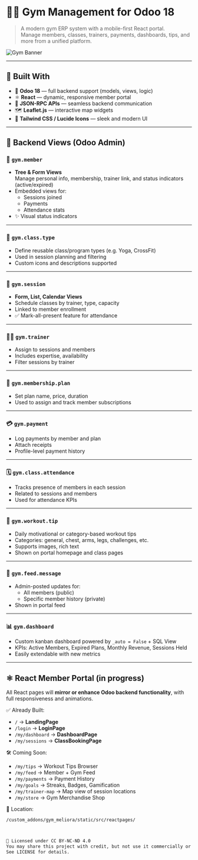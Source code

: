 # 🏋️‍♀️ Gym Management for Odoo 18

> A modern gym ERP system with a mobile-first React portal.  
> Manage members, classes, trainers, payments, dashboards, tips, and more from a unified platform.

![Gym Banner](https://via.placeholder.com/1200x300.png?text=Gym+Meliora+Management+System)

---

## 🔧 Built With

- 🧩 **Odoo 18** — full backend support (models, views, logic)
- ⚛️ **React** — dynamic, responsive member portal
- 🧾 **JSON-RPC APIs** — seamless backend communication
- 🗺️ **Leaflet.js** — interactive map widgets
- 🎨 **Tailwind CSS / Lucide Icons** — sleek and modern UI

---

## 🧱 Backend Views (Odoo Admin)

### 👥 `gym.member`
- **Tree & Form Views**  
  Manage personal info, membership, trainer link, and status indicators (active/expired)
- Embedded views for:
  - Sessions joined
  - Payments
  - Attendance stats
- ✨ Visual status indicators

---

### 💪 `gym.class.type`
- Define reusable class/program types (e.g. Yoga, CrossFit)
- Used in session planning and filtering
- Custom icons and descriptions supported

---

### 📅 `gym.session`
- **Form, List, Calendar Views**
- Schedule classes by trainer, type, capacity
- Linked to member enrollment
- ✅ Mark-all-present feature for attendance

---

### 🧑‍🏫 `gym.trainer`
- Assign to sessions and members
- Includes expertise, availability
- Filter sessions by trainer

---

### 🪪 `gym.membership.plan`
- Set plan name, price, duration
- Used to assign and track member subscriptions

---

### 💳 `gym.payment`
- Log payments by member and plan
- Attach receipts
- Profile-level payment history

---

### 🗓️ `gym.class.attendance`
- Tracks presence of members in each session
- Related to sessions and members
- Used for attendance KPIs

---

### 🧠 `gym.workout.tip`
- Daily motivational or category-based workout tips
- Categories: general, chest, arms, legs, challenges, etc.
- Supports images, rich text
- Shown on portal homepage and class pages

---

### 📣 `gym.feed.message`
- Admin-posted updates for:
  - All members (public)
  - Specific member history (private)
- Shown in portal feed

---

### 📊 `gym.dashboard`
- Custom kanban dashboard powered by `_auto = False` + SQL View
- KPIs: Active Members, Expired Plans, Monthly Revenue, Sessions Held
- Easily extendable with new metrics

---

## ⚛️ React Member Portal (in progress)

All React pages will **mirror or enhance Odoo backend functionality**, with full responsiveness and animations.

✅ Already Built:
- `/` → **LandingPage**  
- `/login` → **LoginPage**  
- `/my/dashboard` → **DashboardPage**  
- `/my/sessions` → **ClassBookingPage**

🛠️ Coming Soon:
- `/my/tips` → Workout Tips Browser
- `/my/feed` → Member + Gym Feed
- `/my/payments` → Payment History
- `/my/goals` → Streaks, Badges, Gamification
- `/my/trainer-map` → Map view of session locations
- `/my/store` → Gym Merchandise Shop

📁 Location:
```bash
/custom_addons/gym_meliora/static/src/reactpages/



📄 Licensed under CC BY-NC-ND 4.0  
You may share this project with credit, but not use it commercially or modify it.  
See LICENSE for details.
